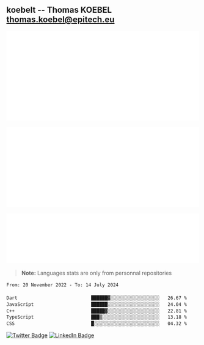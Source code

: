 ## koebelt -- Thomas KOEBEL <thomas.koebel@epitech.eu>

<!-- On github since 2018-->


![Metrics](/metrics.classic.svg)



<!--![Metrics](/metrics.plugin.introduction.repository.svg)-->
![Metrics](/metrics.plugin.isocalendar.svg)



![Metrics](/metrics.plugin.languages.svg)

> **Note:** Languages stats are only from personnal repositories

<!--START_SECTION:waka-->

```txt
From: 20 November 2022 - To: 14 July 2024

Dart                           ██████▓░░░░░░░░░░░░░░░░░░   26.67 %
JavaScript                     ██████░░░░░░░░░░░░░░░░░░░   24.04 %
C++                            █████▓░░░░░░░░░░░░░░░░░░░   22.81 %
TypeScript                     ███▒░░░░░░░░░░░░░░░░░░░░░   13.18 %
CSS                            █░░░░░░░░░░░░░░░░░░░░░░░░   04.32 %
```

<!--END_SECTION:waka-->

[![Twitter Badge](https://img.shields.io/badge/Twitter-Profile-informational?style=flat&logo=twitter&logoColor=white&color=1CA2F1)](https://twitter.com/jesuis_roux)
[![LinkedIn Badge](https://img.shields.io/badge/LinkedIn-Profile-informational?style=flat&logo=linkedin&logoColor=white&color=0D76A8)](https://www.linkedin.com/in/koebelt/)
